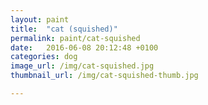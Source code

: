 ```yaml
---
layout: paint
title:  "cat (squished)"
permalink: paint/cat-squished
date:   2016-06-08 20:12:48 +0100
categories: dog
image_url: /img/cat-squished.jpg
thumbnail_url: /img/cat-squished-thumb.jpg

---
```

